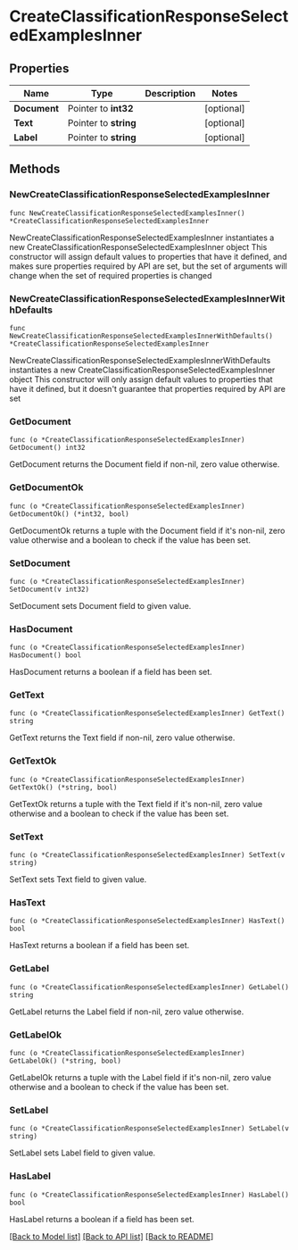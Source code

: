 # CreateClassificationResponseSelectedExamplesInner

## Properties

Name | Type | Description | Notes
------------ | ------------- | ------------- | -------------
**Document** | Pointer to **int32** |  | [optional] 
**Text** | Pointer to **string** |  | [optional] 
**Label** | Pointer to **string** |  | [optional] 

## Methods

### NewCreateClassificationResponseSelectedExamplesInner

`func NewCreateClassificationResponseSelectedExamplesInner() *CreateClassificationResponseSelectedExamplesInner`

NewCreateClassificationResponseSelectedExamplesInner instantiates a new CreateClassificationResponseSelectedExamplesInner object
This constructor will assign default values to properties that have it defined,
and makes sure properties required by API are set, but the set of arguments
will change when the set of required properties is changed

### NewCreateClassificationResponseSelectedExamplesInnerWithDefaults

`func NewCreateClassificationResponseSelectedExamplesInnerWithDefaults() *CreateClassificationResponseSelectedExamplesInner`

NewCreateClassificationResponseSelectedExamplesInnerWithDefaults instantiates a new CreateClassificationResponseSelectedExamplesInner object
This constructor will only assign default values to properties that have it defined,
but it doesn't guarantee that properties required by API are set

### GetDocument

`func (o *CreateClassificationResponseSelectedExamplesInner) GetDocument() int32`

GetDocument returns the Document field if non-nil, zero value otherwise.

### GetDocumentOk

`func (o *CreateClassificationResponseSelectedExamplesInner) GetDocumentOk() (*int32, bool)`

GetDocumentOk returns a tuple with the Document field if it's non-nil, zero value otherwise
and a boolean to check if the value has been set.

### SetDocument

`func (o *CreateClassificationResponseSelectedExamplesInner) SetDocument(v int32)`

SetDocument sets Document field to given value.

### HasDocument

`func (o *CreateClassificationResponseSelectedExamplesInner) HasDocument() bool`

HasDocument returns a boolean if a field has been set.

### GetText

`func (o *CreateClassificationResponseSelectedExamplesInner) GetText() string`

GetText returns the Text field if non-nil, zero value otherwise.

### GetTextOk

`func (o *CreateClassificationResponseSelectedExamplesInner) GetTextOk() (*string, bool)`

GetTextOk returns a tuple with the Text field if it's non-nil, zero value otherwise
and a boolean to check if the value has been set.

### SetText

`func (o *CreateClassificationResponseSelectedExamplesInner) SetText(v string)`

SetText sets Text field to given value.

### HasText

`func (o *CreateClassificationResponseSelectedExamplesInner) HasText() bool`

HasText returns a boolean if a field has been set.

### GetLabel

`func (o *CreateClassificationResponseSelectedExamplesInner) GetLabel() string`

GetLabel returns the Label field if non-nil, zero value otherwise.

### GetLabelOk

`func (o *CreateClassificationResponseSelectedExamplesInner) GetLabelOk() (*string, bool)`

GetLabelOk returns a tuple with the Label field if it's non-nil, zero value otherwise
and a boolean to check if the value has been set.

### SetLabel

`func (o *CreateClassificationResponseSelectedExamplesInner) SetLabel(v string)`

SetLabel sets Label field to given value.

### HasLabel

`func (o *CreateClassificationResponseSelectedExamplesInner) HasLabel() bool`

HasLabel returns a boolean if a field has been set.


[[Back to Model list]](../README.md#documentation-for-models) [[Back to API list]](../README.md#documentation-for-api-endpoints) [[Back to README]](../README.md)


